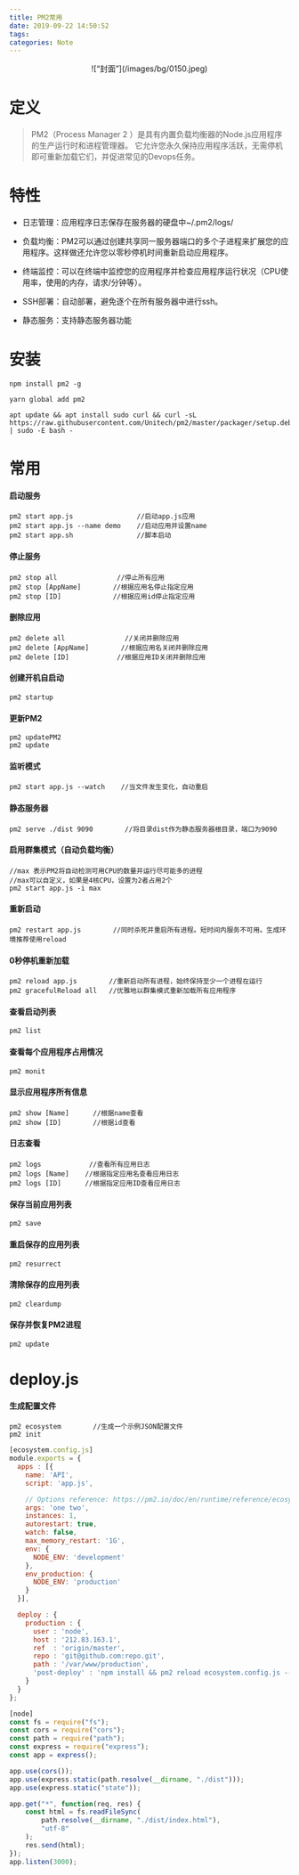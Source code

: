 ```yaml
---
title: PM2常用
date: 2019-09-22 14:50:52
tags:
categories: Note
---
```


<div align=center>
![“封面”](/images/bg/0150.jpeg)
</div>
<!--more-->

# 定义

> PM2（Process Manager 2 ）是具有内置负载均衡器的Node.js应用程序的生产运行时和进程管理器。 它允许您永久保持应用程序活跃，无需停机即可重新加载它们，并促进常见的Devops任务。

# 特性

* 日志管理：应用程序日志保存在服务器的硬盘中~/.pm2/logs/

* 负载均衡：PM2可以通过创建共享同一服务器端口的多个子进程来扩展您的应用程序。这样做还允许您以零秒停机时间重新启动应用程序。

* 终端监控：可以在终端中监控您的应用程序并检查应用程序运行状况（CPU使用率，使用的内存，请求/分钟等）。

* SSH部署：自动部署，避免逐个在所有服务器中进行ssh。

* 静态服务：支持静态服务器功能

# 安装
```
npm install pm2 -g
 
yarn global add pm2
 
apt update && apt install sudo curl && curl -sL https://raw.githubusercontent.com/Unitech/pm2/master/packager/setup.deb.sh | sudo -E bash -

```

# 常用

#### 启动服务
```
pm2 start app.js                //启动app.js应用
pm2 start app.js --name demo    //启动应用并设置name
pm2 start app.sh                //脚本启动
```
#### 停止服务
```
pm2 stop all               //停止所有应用
pm2 stop [AppName]        //根据应用名停止指定应用
pm2 stop [ID]             //根据应用id停止指定应用
```
#### 删除应用
```
pm2 delete all               //关闭并删除应用
pm2 delete [AppName]        //根据应用名关闭并删除应用
pm2 delete [ID]            //根据应用ID关闭并删除应用
```
#### 创建开机自启动
```
pm2 startup
```
#### 更新PM2
```
pm2 updatePM2
pm2 update
```
#### 监听模式
```
pm2 start app.js --watch    //当文件发生变化，自动重启
```
#### 静态服务器
```
pm2 serve ./dist 9090        //将目录dist作为静态服务器根目录，端口为9090
```
#### 启用群集模式（自动负载均衡）
```
//max 表示PM2将自动检测可用CPU的数量并运行尽可能多的进程
//max可以自定义，如果是4核CPU，设置为2者占用2个
pm2 start app.js -i max
```
#### 重新启动
```
pm2 restart app.js        //同时杀死并重启所有进程。短时间内服务不可用。生成环境推荐使用reload
```
#### 0秒停机重新加载
```
pm2 reload app.js        //重新启动所有进程，始终保持至少一个进程在运行
pm2 gracefulReload all   //优雅地以群集模式重新加载所有应用程序
```
#### 查看启动列表
```
pm2 list
```
#### 查看每个应用程序占用情况
```
pm2 monit
```
#### 显示应用程序所有信息 
```
pm2 show [Name]      //根据name查看
pm2 show [ID]        //根据id查看
```
#### 日志查看
```
pm2 logs            //查看所有应用日志
pm2 logs [Name]    //根据指定应用名查看应用日志
pm2 logs [ID]      //根据指定应用ID查看应用日志
```
#### 保存当前应用列表
```
pm2 save
```
#### 重启保存的应用列表
```
pm2 resurrect
```
#### 清除保存的应用列表
```
pm2 cleardump
```
#### 保存并恢复PM2进程
```
pm2 update
```

# deploy.js
#### 生成配置文件
```
pm2 ecosystem        //生成一个示例JSON配置文件
pm2 init
```
```js
[ecosystem.config.js]
module.exports = {
  apps : [{
    name: 'API',
    script: 'app.js',

    // Options reference: https://pm2.io/doc/en/runtime/reference/ecosystem-file/
    args: 'one two',
    instances: 1,
    autorestart: true,
    watch: false,
    max_memory_restart: '1G',
    env: {
      NODE_ENV: 'development'
    },
    env_production: {
      NODE_ENV: 'production'
    }
  }],

  deploy : {
    production : {
      user : 'node',
      host : '212.83.163.1',
      ref  : 'origin/master',
      repo : 'git@github.com:repo.git',
      path : '/var/www/production',
      'post-deploy' : 'npm install && pm2 reload ecosystem.config.js --env production'
    }
  }
};
```

```js
[node]
const fs = require("fs");
const cors = require("cors");
const path = require("path");
const express = require("express");
const app = express();

app.use(cors());
app.use(express.static(path.resolve(__dirname, "./dist")));
app.use(express.static("state"));

app.get("*", function(req, res) {
    const html = fs.readFileSync(
        path.resolve(__dirname, "./dist/index.html"),
        "utf-8"
    );
    res.send(html);
});
app.listen(3000);

```



